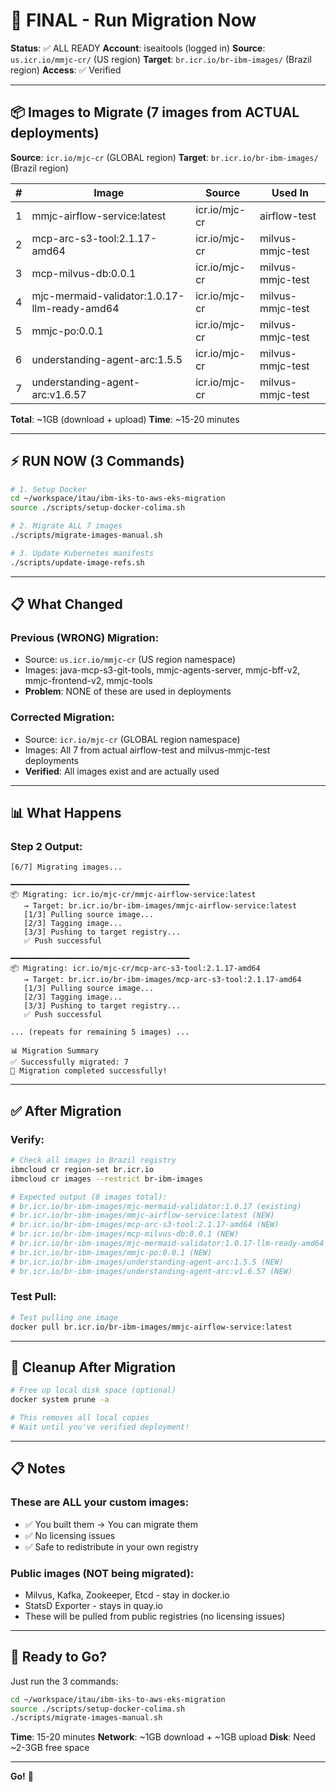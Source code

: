# 🚀 FINAL - Run Migration Now

**Status**: ✅ ALL READY
**Account**: iseaitools (logged in)
**Source**: `us.icr.io/mmjc-cr/` (US region)
**Target**: `br.icr.io/br-ibm-images/` (Brazil region)
**Access**: ✅ Verified

---

## 📦 Images to Migrate (7 images from ACTUAL deployments)

**Source**: `icr.io/mjc-cr` (GLOBAL region)
**Target**: `br.icr.io/br-ibm-images/` (Brazil region)

| # | Image | Source | Used In |
|---|-------|--------|---------|
| 1 | mmjc-airflow-service:latest | icr.io/mjc-cr | airflow-test |
| 2 | mcp-arc-s3-tool:2.1.17-amd64 | icr.io/mjc-cr | milvus-mmjc-test |
| 3 | mcp-milvus-db:0.0.1 | icr.io/mjc-cr | milvus-mmjc-test |
| 4 | mjc-mermaid-validator:1.0.17-llm-ready-amd64 | icr.io/mjc-cr | milvus-mmjc-test |
| 5 | mmjc-po:0.0.1 | icr.io/mjc-cr | milvus-mmjc-test |
| 6 | understanding-agent-arc:1.5.5 | icr.io/mjc-cr | milvus-mmjc-test |
| 7 | understanding-agent-arc:v1.6.57 | icr.io/mjc-cr | milvus-mmjc-test |

**Total**: ~1GB (download + upload)
**Time**: ~15-20 minutes

---

## ⚡ RUN NOW (3 Commands)

```bash
# 1. Setup Docker
cd ~/workspace/itau/ibm-iks-to-aws-eks-migration
source ./scripts/setup-docker-colima.sh

# 2. Migrate ALL 7 images
./scripts/migrate-images-manual.sh

# 3. Update Kubernetes manifests
./scripts/update-image-refs.sh
```

---

## 📋 What Changed

### Previous (WRONG) Migration:
- Source: `us.icr.io/mmjc-cr` (US region namespace)
- Images: java-mcp-s3-git-tools, mmjc-agents-server, mmjc-bff-v2, mmjc-frontend-v2, mmjc-tools
- **Problem**: NONE of these are used in deployments

### Corrected Migration:
- Source: `icr.io/mjc-cr` (GLOBAL region namespace)
- Images: All 7 from actual airflow-test and milvus-mmjc-test deployments
- **Verified**: All images exist and are actually used

---

## 📊 What Happens

### Step 2 Output:

```
[6/7] Migrating images...

━━━━━━━━━━━━━━━━━━━━━━━━━━━━━━━━━━━━━━━━
📦 Migrating: icr.io/mjc-cr/mmjc-airflow-service:latest
   → Target: br.icr.io/br-ibm-images/mmjc-airflow-service:latest
   [1/3] Pulling source image...
   [2/3] Tagging image...
   [3/3] Pushing to target registry...
   ✅ Push successful

━━━━━━━━━━━━━━━━━━━━━━━━━━━━━━━━━━━━━━━━
📦 Migrating: icr.io/mjc-cr/mcp-arc-s3-tool:2.1.17-amd64
   → Target: br.icr.io/br-ibm-images/mcp-arc-s3-tool:2.1.17-amd64
   [1/3] Pulling source image...
   [2/3] Tagging image...
   [3/3] Pushing to target registry...
   ✅ Push successful

... (repeats for remaining 5 images) ...

📊 Migration Summary
✅ Successfully migrated: 7
🎉 Migration completed successfully!
```

---

## ✅ After Migration

### Verify:

```bash
# Check all images in Brazil registry
ibmcloud cr region-set br.icr.io
ibmcloud cr images --restrict br-ibm-images

# Expected output (8 images total):
# br.icr.io/br-ibm-images/mjc-mermaid-validator:1.0.17 (existing)
# br.icr.io/br-ibm-images/mmjc-airflow-service:latest (NEW)
# br.icr.io/br-ibm-images/mcp-arc-s3-tool:2.1.17-amd64 (NEW)
# br.icr.io/br-ibm-images/mcp-milvus-db:0.0.1 (NEW)
# br.icr.io/br-ibm-images/mjc-mermaid-validator:1.0.17-llm-ready-amd64 (NEW)
# br.icr.io/br-ibm-images/mmjc-po:0.0.1 (NEW)
# br.icr.io/br-ibm-images/understanding-agent-arc:1.5.5 (NEW)
# br.icr.io/br-ibm-images/understanding-agent-arc:v1.6.57 (NEW)
```

### Test Pull:

```bash
# Test pulling one image
docker pull br.icr.io/br-ibm-images/mmjc-airflow-service:latest
```

---

## 🧹 Cleanup After Migration

```bash
# Free up local disk space (optional)
docker system prune -a

# This removes all local copies
# Wait until you've verified deployment!
```

---

## 📋 Notes

### These are ALL your custom images:
- ✅ You built them → You can migrate them
- ✅ No licensing issues
- ✅ Safe to redistribute in your own registry

### Public images (NOT being migrated):
- Milvus, Kafka, Zookeeper, Etcd - stay in docker.io
- StatsD Exporter - stays in quay.io
- These will be pulled from public registries (no licensing issues)

---

## 🎯 Ready to Go?

Just run the 3 commands:

```bash
cd ~/workspace/itau/ibm-iks-to-aws-eks-migration
source ./scripts/setup-docker-colima.sh
./scripts/migrate-images-manual.sh
```

**Time**: 15-20 minutes
**Network**: ~1GB download + ~1GB upload
**Disk**: Need ~2-3GB free space

---

**Go!** 🚀
